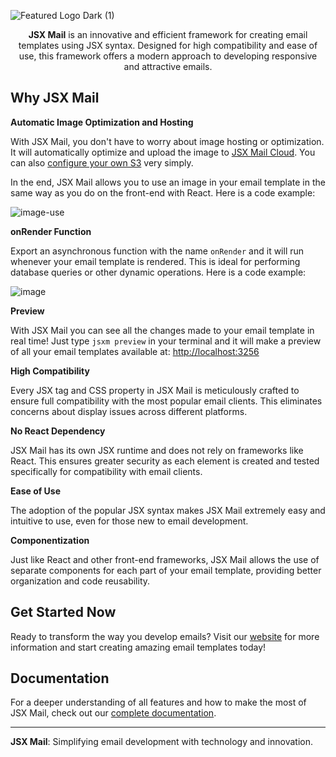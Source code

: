 ![Featured Logo Dark (1)](https://github.com/Theryston/jsx-mail/assets/72868196/9964df7d-81c6-41f2-96d5-005a87760cf4)

<div align="center">
<b>JSX Mail</b> is an innovative and efficient framework for creating email templates using JSX syntax. Designed for high compatibility and ease of use, this framework offers a modern approach to developing responsive and attractive emails.
</div>

## Why JSX Mail

**Automatic Image Optimization and Hosting**

With JSX Mail, you don't have to worry about image hosting or optimization. It will automatically optimize and upload the image to [JSX Mail Cloud](https://jsxmail.org/docs/cloud). You can also [configure your own S3](https://jsxmail.org/docs/image) very simply.

In the end, JSX Mail allows you to use an image in your email template in the same way as you do on the front-end with React. Here is a code example:

![image-use](https://github.com/Theryston/jsx-mail/assets/72868196/bd5dac34-a3e3-4668-b5a0-c17d5125dbc9)

**onRender Function**

Export an asynchronous function with the name `onRender` and it will run whenever your email template is rendered. This is ideal for performing database queries or other dynamic operations. Here is a code example:

![image](https://github.com/Theryston/jsx-mail/assets/72868196/a2f128e2-c9f9-4dd2-a777-c79b0a845a5f)

**Preview**

With JSX Mail you can see all the changes made to your email template in real time! Just type `jsxm preview` in your terminal and it will make a preview of all your email templates available at: [http://localhost:3256](http://localhost:3256)

**High Compatibility**

Every JSX tag and CSS property in JSX Mail is meticulously crafted to ensure full compatibility with the most popular email clients. This eliminates concerns about display issues across different platforms.

**No React Dependency**

JSX Mail has its own JSX runtime and does not rely on frameworks like React. This ensures greater security as each element is created and tested specifically for compatibility with email clients.

**Ease of Use**

The adoption of the popular JSX syntax makes JSX Mail extremely easy and intuitive to use, even for those new to email development.

**Componentization**

Just like React and other front-end frameworks, JSX Mail allows the use of separate components for each part of your email template, providing better organization and code reusability.

## Get Started Now

Ready to transform the way you develop emails? Visit our [website](https://jsxmail.org) for more information and start creating amazing email templates today!

## Documentation

For a deeper understanding of all features and how to make the most of JSX Mail, check out our [complete documentation](https://jsxmail.org/docs).

---

**JSX Mail**: Simplifying email development with technology and innovation.
